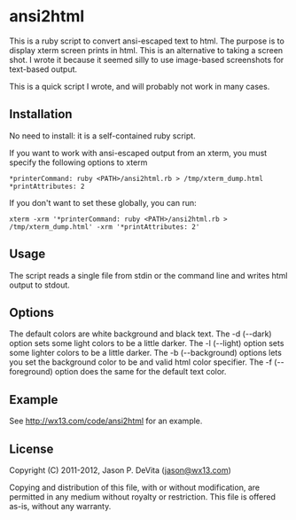 ansi2html
=========

This is a ruby script to convert ansi-escaped text to html.
The purpose is to display xterm screen prints in html.
This is an alternative to taking a screen shot.
I wrote it because it seemed silly to use image-based screenshots
for text-based output.

This is a quick script I wrote, and will probably not work in
many cases.


Installation
------------

No need to install: it is a self-contained ruby script.

If you want to work with ansi-escaped output from an xterm,
you must specify the following options to xterm

	*printerCommand: ruby <PATH>/ansi2html.rb > /tmp/xterm_dump.html
	*printAttributes: 2

If you don't want to set these globally, you can run:

	xterm -xrm '*printerCommand: ruby <PATH>/ansi2html.rb > /tmp/xterm_dump.html' -xrm '*printAttributes: 2'


Usage
-----

The script reads a single file from stdin or the command line
and writes html output to stdout.


Options
-------

The default colors are white background and black text.
The -d (--dark) option sets some light colors to be a little darker.
The -l (--light) option sets some lighter colors to be a little darker.
The -b (--background) options lets you set the background color to be
and valid html color specifier.
The -f (--foreground) option does the same for the default text color.


Example
-------

See http://wx13.com/code/ansi2html for an example.


License
-------

Copyright (C) 2011-2012, Jason P. DeVita (jason@wx13.com)

Copying and distribution of this file, with or without modification,
are permitted in any medium without royalty or restriction. This file
is offered as-is, without any warranty.

